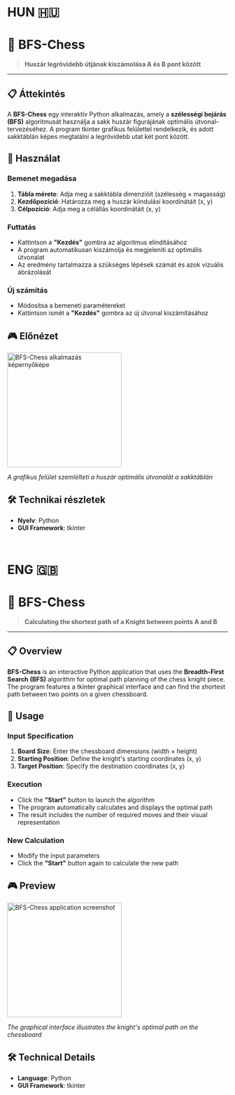 # HUN 🇭🇺
# 🏇 BFS-Chess

> **Huszár legrövidebb útjának kiszámolása A és B pont között**

---

## 📋 Áttekintés

A **BFS-Chess** egy interaktív Python alkalmazás, amely a **szélességi bejárás (BFS)** algoritmusát használja a sakk huszár figurájának optimális útvonal-tervezéséhez. A program tkinter grafikus felülettel rendelkezik, és 
 adott sakktáblán képes megtalálni a legrövidebb utat két pont között.

## 🚀 Használat

### Bemenet megadása
1. **Tábla mérete**: Adja meg a sakktábla dimenzióit (szélesség × magasság)
2. **Kezdőpozíció**: Határozza meg a huszár kiindulási koordinátáit (x, y)
3. **Célpozíció**: Adja meg a célállás koordinátáit (x, y)

### Futtatás
- Kattintson a **"Kezdés"** gombra az algoritmus elindításához
- A program automatikusan kiszámolja és megjeleníti az optimális útvonalat
- Az eredmény tartalmazza a szükséges lépések számát és azok vizuális ábrázolását

### Új számítás
- Módosítsa a bemeneti paramétereket
- Kattintson ismét a **"Kezdés"** gombra az új útvonal kiszámításához

## 🎮 Előnézet

<img width="261" alt="BFS-Chess alkalmazás képernyőképe" src="https://github.com/user-attachments/assets/c654061f-d708-4cdb-a9d1-f16bc810ed7b" />

*A grafikus felület szemlélteti a huszár optimális útvonalát a sakktáblán*

## 🛠️ Technikai részletek

- **Nyelv**: Python
- **GUI Framework**: tkinter

<br/>

# ENG 🇬🇧
# 🏇 BFS-Chess
> **Calculating the shortest path of a Knight between points A and B**
---
## 📋 Overview
**BFS-Chess** is an interactive Python application that uses the **Breadth-First Search (BFS)** algorithm for optimal path planning of the chess knight piece. The program features a tkinter graphical interface and can find the shortest path between two points on a given chessboard.

## 🚀 Usage
### Input Specification
1. **Board Size**: Enter the chessboard dimensions (width × height)
2. **Starting Position**: Define the knight's starting coordinates (x, y)
3. **Target Position**: Specify the destination coordinates (x, y)

### Execution
- Click the **"Start"** button to launch the algorithm
- The program automatically calculates and displays the optimal path
- The result includes the number of required moves and their visual representation

### New Calculation
- Modify the input parameters
- Click the **"Start"** button again to calculate the new path

## 🎮 Preview
<img width="261" alt="BFS-Chess application screenshot" src="https://github.com/user-attachments/assets/c654061f-d708-4cdb-a9d1-f16bc810ed7b" />

*The graphical interface illustrates the knight's optimal path on the chessboard*

## 🛠️ Technical Details
- **Language**: Python
- **GUI Framework**: tkinter

